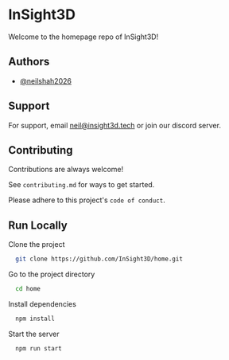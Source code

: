
# InSight3D

Welcome to the homepage repo of InSight3D!




## Authors

- [@neilshah2026](https://www.github.com/neilshah2026)


## Support

For support, email neil@insight3d.tech or join our discord server.


## Contributing

Contributions are always welcome!

See `contributing.md` for ways to get started.

Please adhere to this project's `code of conduct`.


## Run Locally

Clone the project

```bash
  git clone https://github.com/InSight3D/home.git
```

Go to the project directory

```bash
  cd home
```

Install dependencies

```bash
  npm install
```

Start the server

```bash
  npm run start
```

